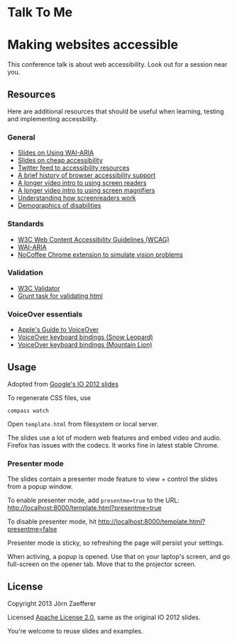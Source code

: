 # Talk To Me
# Making websites accessible

This conference talk is about web accessibility. Look out for a session near you.

## Resources

Here are additional resources that should be useful when learning, testing and implementing accessbility.

### General

* [Slides on Using WAI-ARIA](http://ramoncorominas.com/spainjs/using-wai-aria_ramon-corominas.pdf)
* [Slides on cheap accessibility](http://www.slideshare.net/sloandr/online-learning-resource-accessibility-in-a-lunchtime)
* [Twitter feed to accessibility resources](https://twitter.com/newtoa11y)
* [A brief history of browser accessibility support](http://html5accessibility.com/browser-acc.html)
* [A longer video intro to using screen readers](http://www.yuiblog.com/blog/2007/05/14/video-intro-to-screenreaders/)
* [A longer video intro to using screen magnifiers](http://www.yuiblog.com/blog/2007/06/12/video-intro-to-screen-magnifiers/)
* [Understanding how screenreaders work](https://www.ssbbartgroup.com/blog/2013/01/02/how-browsers-interact-with-screen-readers-and-where-aria-fits-in-the-mix/)
* [Demographics of disabilities](http://en.wikipedia.org/wiki/Disability#Demographics)

### Standards

* [W3C Web Content Accessibility Guidelines (WCAG)](http://www.w3.org/WAI/intro/wcag)
* [WAI-ARIA](http://www.w3.org/WAI/intro/aria.php)
* [NoCoffee Chrome extension to simulate vision problems](https://chrome.google.com/webstore/detail/nocoffee/jjeeggmbnhckmgdhmgdckeigabjfbddl/related)

### Validation

* [W3C Validator](http://validator.w3.org/)
* [Grunt task for validating html](https://github.com/jzaefferer/grunt-html)

### VoiceOver essentials

* [Apple's Guide to VoiceOver](http://www.apple.com/voiceover/info/guide/)
* [VoiceOver keyboard bindings (Snow Leopard)](http://images.apple.com/accessibility/voiceover/pdf/VoiceOver_SnowLeopard_Keyboard_Color.pdf)
* [VoiceOver keyboard bindings (Mountain Lion)](http://support.apple.com/kb/HT5424?viewlocale=en_US&locale=en_US)

## Usage

Adopted from [Google's IO 2012 slides](https://code.google.com/p/io-2012-slides/)

To regenerate CSS files, use

    compass watch

Open `template.html` from filesystem or local server.

The slides use a lot of modern web features and embed video and audio. Firefox has issues with the codecs. It works fine in latest stable Chrome.

### Presenter mode

The slides contain a presenter mode feature to view + control the slides
from a popup window.

To enable presenter mode, add `presentme=true` to the URL: [http://localhost:8000/template.html?presentme=true](http://localhost:8000/template.html?presentme=true)

To disable presenter mode, hit [http://localhost:8000/template.html?presentme=false](http://localhost:8000/template.html?presentme=false)

Presenter mode is sticky, so refreshing the page will persist your settings.

When activing, a popup is opened. Use that on your laptop's screen, and go full-screen on the opener tab. Move that to the projector screen.

## License

Copyright 2013 Jörn Zaefferer

Licensed [Apache License 2.0](http://www.apache.org/licenses/LICENSE-2.0), same as the original IO 2012 slides.

You're welcome to reuse slides and examples.

